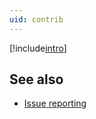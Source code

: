```yaml
---
uid: contrib
---
```

[!include[intro](../../../submodules/linq2db/CONTRIBUTING.md)]

## See also

* [Issue reporting](xref:newissue)